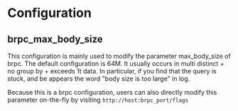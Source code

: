 <!-- 
Licensed to the Apache Software Foundation (ASF) under one
or more contributor license agreements.  See the NOTICE file
distributed with this work for additional information
regarding copyright ownership.  The ASF licenses this file
to you under the Apache License, Version 2.0 (the
"License"); you may not use this file except in compliance
with the License.  You may obtain a copy of the License at

  http://www.apache.org/licenses/LICENSE-2.0

Unless required by applicable law or agreed to in writing,
software distributed under the License is distributed on an
"AS IS" BASIS, WITHOUT WARRANTIES OR CONDITIONS OF ANY
KIND, either express or implied.  See the License for the
specific language governing permissions and limitations
under the License.
-->

# Configuration

## brpc_max_body_size

  This configuration is mainly used to modify the parameter max_body_size of brpc. The default configuration is 64M. It usually occurs in multi distinct + no group by + exceeds 1t data. In particular, if you find that the query is stuck, and be appears the word "body size is too large" in log.

  Because this is a brpc configuration, users can also directly modify this parameter on-the-fly by visiting ```http://host:brpc_port/flags```
